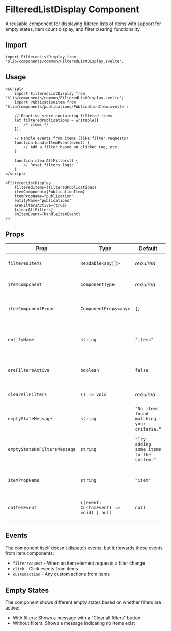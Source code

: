 # FilteredListDisplay Component

A reusable component for displaying filtered lists of items with support for empty states, item count display, and filter clearing functionality.

## Import

```svelte
import FilteredListDisplay from '$lib/components/common/FilteredListDisplay.svelte';
```

## Usage

```svelte
<script>
	import FilteredListDisplay from '$lib/components/common/FilteredListDisplay.svelte';
	import PublicationItem from '$lib/components/publications/PublicationItem.svelte';

	// Reactive store containing filtered items
	let filteredPublications = writable([
		/* items */
	]);

	// Handle events from items (like filter requests)
	function handleItemEvent(event) {
		// Add a filter based on clicked tag, etc.
	}

	function clearAllFilters() {
		// Reset filters logic
	}
</script>

<FilteredListDisplay
	filteredItems={filteredPublications}
	itemComponent={PublicationItem}
	itemPropName="publication"
	entityName="publications"
	areFiltersActive={true}
	{clearAllFilters}
	onItemEvent={handleItemEvent}
/>
```

## Props

| Prop                         | Type                                     | Default                                    | Description                                             |
| ---------------------------- | ---------------------------------------- | ------------------------------------------ | ------------------------------------------------------- |
| `filteredItems`              | `Readable<any[]>`                        | _required_                                 | Svelte store containing the filtered items              |
| `itemComponent`              | `ComponentType`                          | _required_                                 | Component to render for each item                       |
| `itemComponentProps`         | `ComponentProps<any>`                    | `{}`                                       | Additional props to pass to each item component         |
| `entityName`                 | `string`                                 | `"items"`                                  | Name of entities being displayed (e.g., "publications") |
| `areFiltersActive`           | `boolean`                                | `false`                                    | Whether any filters are currently active                |
| `clearAllFilters`            | `() => void`                             | _required_                                 | Function to clear all active filters                    |
| `emptyStateMessage`          | `string`                                 | `"No items found matching your criteria."` | Message shown when no items match filters               |
| `emptyStateNoFiltersMessage` | `string`                                 | `"Try adding some items to the system."`   | Message shown when no items exist (no filters active)   |
| `itemPropName`               | `string`                                 | `"item"`                                   | The prop name used by the item component                |
| `onItemEvent`                | `((event: CustomEvent) => void) \| null` | `null`                                     | Optional handler for events from items                  |

## Events

The component itself doesn't dispatch events, but it forwards these events from item components:

- `filterrequest` - When an item element requests a filter change
- `click` - Click events from items
- `customaction` - Any custom actions from items

## Empty States

The component shows different empty states based on whether filters are active:

- With filters: Shows a message with a "Clear all filters" button
- Without filters: Shows a message indicating no items exist
